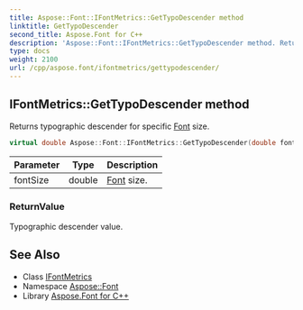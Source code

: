 ```yaml
---
title: Aspose::Font::IFontMetrics::GetTypoDescender method
linktitle: GetTypoDescender
second_title: Aspose.Font for C++
description: 'Aspose::Font::IFontMetrics::GetTypoDescender method. Returns typographic descender for specific Font size in C++.'
type: docs
weight: 2100
url: /cpp/aspose.font/ifontmetrics/gettypodescender/
---
```

## IFontMetrics::GetTypoDescender method


Returns typographic descender for specific [Font](../../font/) size.

```cpp
virtual double Aspose::Font::IFontMetrics::GetTypoDescender(double fontSize)=0
```


| Parameter | Type | Description |
| --- | --- | --- |
| fontSize | double | [Font](../../font/) size. |

### ReturnValue

Typographic descender value.

## See Also

* Class [IFontMetrics](../)
* Namespace [Aspose::Font](../../)
* Library [Aspose.Font for C++](../../../)
